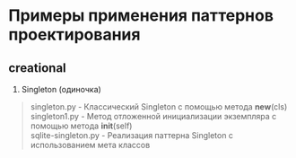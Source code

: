 # Примеры применения паттернов проектирования

## creational
1) Singleton (одиночка)
> singleton.py - Классический Singleton с помощью метода __new__(cls)  
> singleton1.py - Метод отложенной инициализации экземпляра с помощью метода __init__(self)  
> sqlite-singleton.py - Реализация паттерна Singleton с использованием мета классов